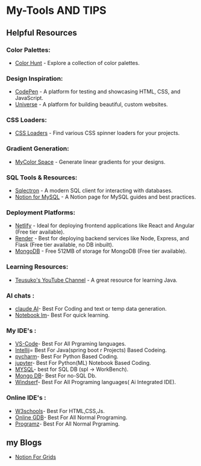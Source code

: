 # My-Tools AND TIPS

## Helpful Resources

### Color Palettes:
- [Color Hunt](https://colorhunt.co/) - Explore a collection of color palettes.

### Design Inspiration:
- [CodePen](https://codepen.io/) - A platform for testing and showcasing HTML, CSS, and JavaScript.
- [Universe](https://www.universe.com/) - A platform for building beautiful, custom websites.

### CSS Loaders:
- [CSS Loaders](https://css-loaders.com/spinner/) - Find various CSS spinner loaders for your projects.

### Gradient Generation:
- [MyColor Space](https://mycolor.space/gradient) - Generate linear gradients for your designs.

### SQL Tools & Resources:
- [Sqlectron](https://sourceforge.net/projects/sqlectron.mirror/) - A modern SQL client for interacting with databases.
- [Notion for MySQL](https://malleable-tulip-3a4.notion.site/SQL-a005824981ed434a88953617783ddd0f#67699a1d135a43d3a9658be0a04a186e) - A Notion page for MySQL guides and best practices.

### Deployment Platforms:
- [Netlify](https://www.netlify.com/) - Ideal for deploying frontend applications like React and Angular (Free tier available).
- [Render](https://render.com/) - Best for deploying backend services like Node, Express, and Flask (Free tier available, no DB inbuilt).
- [MongoDB](https://www.mongodb.com/) - Free 512MB of storage for MongoDB (Free tier available).

### Learning Resources:
- [Teusuko's YouTube Channel](https://www.youtube.com/channel/UCxPb3Zx6D6y9kLvFvluVOmQ) - A great resource for learning Java.


### AI chats :

- [claude AI](https://claude.ai/new)- Best For Coding and text or temp data generation.
- [Notebook lm](https://notebooklm.google/)- Best For quick learning.

###  My IDE's :

- [VS-Code](https://code.visualstudio.com/)- Best For All Prgraming languages.
- [Intellij](https://www.jetbrains.com/idea/)= Best For Java(spring boot r Projects) Based Codeing.
- [pycharm](https://www.jetbrains.com/pycharm/)- Best For Python Based Coding.
- [jupyter](https://jupyter.org/)- Best For Python(ML) Notebook Based Coding.
- [MYSQL](https://www.mysql.com/)- best for SQL DB (spl -> WorkBench).
- [Mongo DB](https://www.mongodb.com/try/download/compass)- Best For no-SQL Db.
- [Windserf](https://codeium.com/windsurf)- Best For All Programing languages( Ai Integrated IDE).


###  Online IDE's :

- [W3schools](https://www.w3schools.com/)- Best For HTML,CSS,Js.
- [Online GDB](https://www.onlinegdb.com/online_python_compiler)- Best For All Normal Programing.
- [Programz](https://www.programiz.com/python-programming/online-compiler/)- Best For All Normal Prgraming.


## my Blogs

- [Notion For Grids](https://ambitious-manager-c6b.notion.site/CSS-Grid-1c167345fcc880089d6effc30d8cf604#1c167345fcc88050bd5eccda778e9673)


